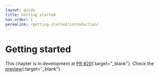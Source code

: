 ```yaml
---
layout: guide
title: Getting started
nav_order: 1
permalink: /getting-started/introduction/
---
```


# Getting started

This chapter is in development at [PR #20](https://github.com/BitcoinDesign/Guide/pull/20){:target="_blank"}. Check the [preview](https://gbks.github.io/Guide/getting-started/introduction/){:target="_blank"}.  